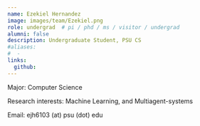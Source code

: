 ```yaml
---
name: Ezekiel Hernandez
image: images/team/Ezekiel.png
role: undergrad  # pi / phd / ms / visitor / undergrad
alumni: false  
description: Undergraduate Student, PSU CS
#aliases:
#  - 
links:
  github: 
---
```


Major: Computer Science

Research interests: Machine Learning, and Multiagent-systems

Email: ejh6103 (at) psu (dot) edu